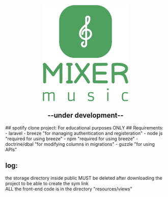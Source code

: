 <p align="center">
  <img src="./public/storage/main/logo_original.svg" height="300" />
</p>  
<h2 align="center">--under development--</h2>  
## spotify clone project:  
For educational purposes ONLY  
## Requirements:    
  - laravel    
  - breeze "for managing authentication and registeration"   
  - node js  "required for using breeze"  
  - npm  "required for using breeze"  
  - doctrine/dbal "for modifying columns in migrations"  
  - guzzle  "for using APIs"  
  
## log:
  the storage directory inside public MUST be deleted after downloading the project to be able to create the sym link  
  ALL the front-end code is in the directory "resources/views"  
